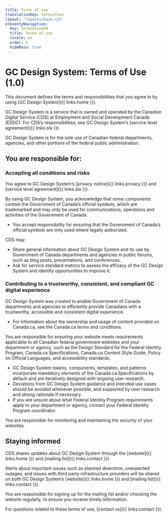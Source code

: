 ```yaml
---
title: Terms of use
translationKey: termsofuse
layout: 'layouts/base.njk'
eleventyNavigation:
  key: termsofuseEN
  title: Terms of use
  locale: en
  order: 6
  hideMain: true
---
```


# GC Design System: Terms of Use (1.0)

This document defines the terms and responsibilities that you agree to by using [GC Design System]({{ links.home }}).

GC Design System is a service that is owned and operated by the Canadian Digital Service (CDS) at <gcds-link href="https://www.canada.ca/en/employment-social-development.html" external>Employment and Social Development Canada (ESDC)</gcds-link>. For CDS’s responsibilities, see GC Design System’s [service level agreement]({{ links.sla }}).

GC Design System is for the sole use of Canadian federal departments, agencies, and other portions of the federal public administration.

## You are responsible for:

### Accepting all conditions and risks

You agree to GC Design System’s [privacy notice]({{ links.privacy }}) and [service level agreement]({{ links.sla }}).

By using GC Design System, you acknowledge that some components contain the <gcds-link href="https://www.canada.ca/en/treasury-board-secretariat/topics/government-communications/federal-identity-requirements/legal-protection-official-symbols-government-canada.html" external>Government of Canada’s official symbols</gcds-link>, which are trademarked and may only be used for communications, operations and activities of the Government of Canada.

- You accept responsibility for ensuring that the <gcds-link href="https://www.canada.ca/en/treasury-board-secretariat/topics/government-communications/federal-identity-requirements/legal-protection-official-symbols-government-canada.html" external>Government of Canada’s official symbols</gcds-link> are only used where legally authorized.

CDS may:

- Share general information about GC Design System and its use by Government of Canada departments and agencies in public forums, such as blog posts, presentations, and conferences.
- Ask for service standard metrics to assess the efficacy of the GC Design System and identify opportunities to improve it.

### Contributing to a trustworthy, consistent, and compliant GC digital experience

GC Design System was created to enable Government of Canada departments and agencies to efficiently provide Canadians with a trustworthy, accessible and consistent digital experience.

- For information about the ownership and usage of content provided on Canada.ca, see <gcds-link href="https://www.canada.ca/en/transparency/terms.html" external>the Canada.ca terms and conditions</gcds-link>.

You are responsible for ensuring your website meets requirements applicable to all Canadian federal government websites and your department or agency, such as the <gcds-link href="https://www.canada.ca/en/treasury-board-secretariat/services/government-communications/design-standard.html" external>Design Standard for the Federal Identity Program</gcds-link>, <gcds-link href="https://design.canada.ca/specifications.html" external>Canada.ca Specifications</gcds-link>, <gcds-link href="https://design.canada.ca/style-guide/index.html" external>Canada.ca Content Style Guide</gcds-link>, <gcds-link href="https://www.tbs-sct.canada.ca/pol/doc-eng.aspx?id=26160" external>Policy on Official Languages</gcds-link>, and <gcds-link href="https://www.tbs-sct.canada.ca/pol/doc-eng.aspx?id=23601" external>accessibility standards</gcds-link>.

- GC Design System tokens, components, templates, and patterns incorporate <gcds-link href="https://design.canada.ca/specifications/mandatory-elements.html" external>mandatory elements</gcds-link> of the <gcds-link href="https://design.canada.ca/specifications.html" external>Canada.ca Specifications</gcds-link> by default and are iteratively designed with ongoing user research.
- Deviations from GC Design System guidance and intended use cases should be avoided whenever possible, and supported by user research and strong rationale if necessary.
- If you are unsure about what <gcds-link href="https://www.tbs-sct.canada.ca/ap/fip-pcim/coord-eng.asp" external>Federal Identity Program</gcds-link> requirements apply to your department or agency, contact your Federal Identity Program coordinator.

You are responsible for monitoring and maintaining the security of your websites.

## Staying informed

CDS shares updates about GC Design System through the [website]({{ links.home }}) and [mailing list]({{ links.contact }}).

Alerts about important issues such as planned downtime, unexpected outages, and issues with third party infrastructure providers will be shared on both GC Design System’s [website]({{ links.home }}) and [mailing list]({{ links.contact }}).

You are responsible for signing up for the mailing list and/or checking the website regularly, to ensure you receive timely information.

For questions related to these terms of use, [contact us]({{ links.contact }}).
